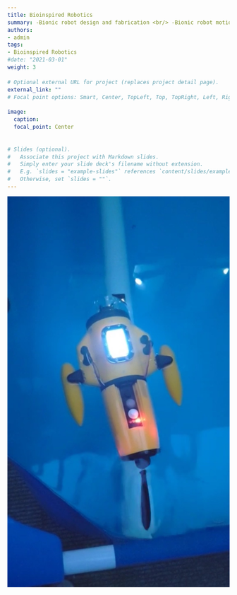 ```yaml
---
title: Bioinspired Robotics
summary: -Bionic robot design and fabrication <br/> -Bionic robot motion control <br/> -Bionic robot system modeling and simulation
authors:
- admin
tags:
- Bioinspired Robotics
#date: "2021-03-01"
weight: 3

# Optional external URL for project (replaces project detail page).
external_link: ""
# Focal point options: Smart, Center, TopLeft, Top, TopRight, Left, Right, BottomLeft, Bottom, BottomRight

image:
  caption: 
  focal_point: Center


# Slides (optional).
#   Associate this project with Markdown slides.
#   Simply enter your slide deck's filename without extension.
#   E.g. `slides = "example-slides"` references `content/slides/example-slides.md`.
#   Otherwise, set `slides = ""`.
---
```



![JPG](./4.JPG)
